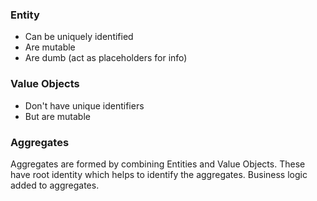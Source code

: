 ### Entity

- Can be uniquely identified
- Are mutable
- Are dumb (act as placeholders for info)

### Value Objects

- Don't have unique identifiers
- But are mutable

### Aggregates

Aggregates are formed by combining Entities and Value Objects. These have root identity which helps to identify the aggregates. 
Business logic added to aggregates. 
